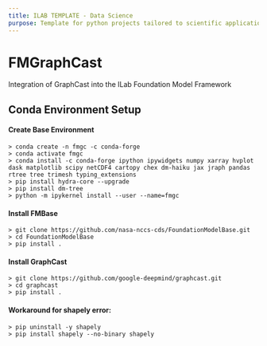 ```yaml
---
title: ILAB TEMPLATE - Data Science
purpose: Template for python projects tailored to scientific applications (e.g., machine model)
---
```


# FMGraphCast

Integration of GraphCast into the ILab Foundation Model Framework

## Conda Environment Setup

#### Create Base Environment
    > conda create -n fmgc -c conda-forge 
    > conda activate fmgc
    > conda install -c conda-forge ipython ipywidgets numpy xarray hvplot dask matplotlib scipy netCDF4 cartopy chex dm-haiku jax jraph pandas rtree tree trimesh typing_extensions 
    > pip install hydra-core --upgrade
    > pip install dm-tree
    > python -m ipykernel install --user --name=fmgc

#### Install FMBase
    > git clone https://github.com/nasa-nccs-cds/FoundationModelBase.git
    > cd FoundationModelBase
    > pip install .

#### Install GraphCast
    > git clone https://github.com/google-deepmind/graphcast.git
    > cd graphcast
    > pip install .

#### Workaround for shapely error:
    > pip uninstall -y shapely
    > pip install shapely --no-binary shapely